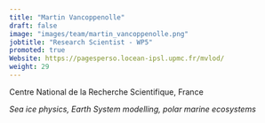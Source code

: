 ```yaml
---
title: "Martin Vancoppenolle"
draft: false
image: "images/team/martin_vancoppenolle.png"
jobtitle: "Research Scientist - WP5"
promoted: true
Website: https://pagesperso.locean-ipsl.upmc.fr/mvlod/
weight: 29
---
```


Centre National de la Recherche Scientifique, France

*Sea ice physics, Earth System modelling, polar marine ecosystems*

